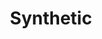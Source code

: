 ---
ee_id_show: '4154'
site: '1'
type: '5'
title: Synthetic
url: synthetic
year: '2009'
venue: Whitney Museum of American Art
state_country: New York
pitch: ​Group show, .... got to show next to a sick Kenny Sharf (yES!!!) ;-) Also,
  Super Mario Clouds always gets shown differently, but this was the best "multi-screen"
  version of it I ever pulled off.&nbsp;
ps: ''
imgs: whitney-ny-2009-01-full-database-whitney.jpg
things: "[7] [supermarioclouds] 2002-001 Super Mario Clouds"
layout: shows
---